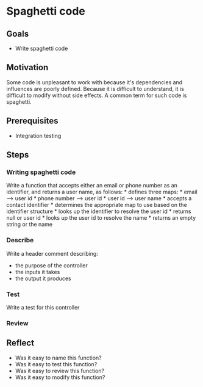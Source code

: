 # Spaghetti code

## Goals

* Write spaghetti code

## Motivation

Some code is unpleasant to work with because it's dependencies and influences are poorly defined. Because it is difficult to understand, it is difficult to modify without side effects. A common term for such code is spaghetti.

## Prerequisites

* Integration testing

## Steps

### Writing spaghetti code

Write a function that accepts either an email or phone number as an identifier, and returns a user name, as follows:
    * defines three maps:
    	* email --> user id
    	* phone number --> user id
    	* user id --> user name
    * accepts a contact identifier
    * determines the appropriate map to use based on the identifier structure
    * looks up the identifier to resolve the user id
    * returns null or user id
    * looks up the user id to resolve the name
    * returns an empty string or the name

### Describe

Write a header comment describing:
* the purpose of the controller
* the inputs it takes
* the output it produces

### Test

Write a test for this controller

### Review

## Reflect

* Was it easy to name this function?
* Was it easy to test this function?
* Was it easy to review this function?
* Was it easy to modify this function?
